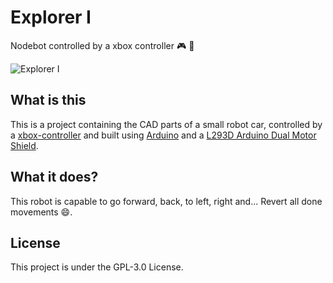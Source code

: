 # Explorer I
Nodebot controlled by a xbox controller :video_game: :space_invader:

![Explorer I](http://i.imgur.com/MVtCv0y.png?1)

## What is this
This is a project containing the CAD parts of a small robot car, controlled by a [xbox-controller](https://github.com/mapaiva/xbox-controller-node) and built using [Arduino](https://www.arduino.cc/) and a [L293D Arduino Dual Motor Shield](http://artofcircuits.com/product/l293d-arduino-dual-motor-shield).

## What it does?
This robot is capable to go forward, back, to left, right and... Revert all done movements :smile:.

## License
This project is under the GPL-3.0 License.
